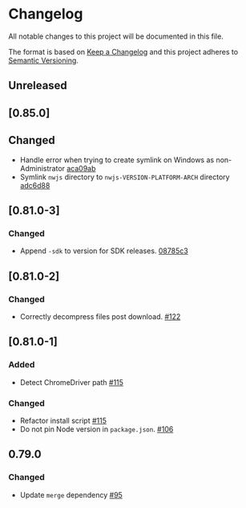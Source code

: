 # Changelog

All notable changes to this project will be documented in this file.

The format is based on [Keep a Changelog](http://keepachangelog.com/)
and this project adheres to [Semantic Versioning](http://semver.org/).

## Unreleased

## [0.85.0]

## Changed

- Handle error when trying to create symlink on Windows as non-Administrator [aca09ab](https://github.com/nwjs/npm-installer/commit/aca09abbd315fc87c6c4f813748aa4a5898bbda7)
- Symlink `nwjs` directory to `nwjs-VERSION-PLATFORM-ARCH` directory [adc6d88](https://github.com/nwjs/npm-installer/commit/adc6d88cc3ed3fcf79d30278f99b7440f8961ead)

## [0.81.0-3]

### Changed

- Append `-sdk` to version for SDK releases. [08785c3](https://github.com/nwjs/npm-installer/commit/08785c36d7df9878439a6e3d0de4273bf220216f)

## [0.81.0-2]

### Changed

- Correctly decompress files post download. [#122](https://github.com/nwjs/npm-installer/pull/122)

## [0.81.0-1]

### Added

- Detect ChromeDriver path [#115](https://github.com/nwjs/npm-installer/pull/115)

### Changed

- Refactor install script [#115](https://github.com/nwjs/npm-installer/pull/115)
- Do not pin Node version in `package.json`. [#106](https://github.com/nwjs/npm-installer/pull/106)

## 0.79.0

### Changed

- Update `merge` dependency [#95](https://github.com/nwjs/npm-installer/pull/95)
